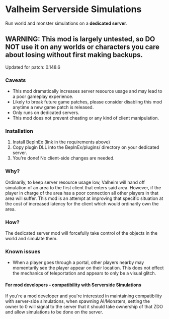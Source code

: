 # Valheim Serverside Simulations

Run world and monster simulations on a **dedicated server**.

## WARNING: This mod is largely untested, so DO NOT use it on any worlds or characters you care about losing without first making backups.

Updated for patch: 0.148.6

### Caveats

- This mod dramatically increases server resource usage and may lead to a poor gameplay experience.
- Likely to break future game patches, please consider disabling this mod anytime a new game patch is released.
- Only runs on dedicated servers.
- This mod does not prevent cheating or any kind of client manipulation.

### Installation

 1. Install BepInEx (link in the requirements above)
 2. Copy plugin DLL into the BepInEx/plugins/ directory on your dedicated server.
 3. You're done! No client-side changes are needed.

### Why?

Ordinarily, to keep server resource usage low, Valheim will hand off simulation of an area to the first client that enters said area. However, if the player in charge of the area has a poor connection all other players in that area will suffer. This mod is an attempt at improving that specific situation at the cost of increased latency for the client which would ordinarily own the area.

### How?

The dedicated server mod will forcefully take control of the objects in the world and simulate them.

### Known issues

- When a player goes through a portal, other players nearby may momentarily see the player appear on their location. This does not effect the mechanics of teleportation and appears to only be a visual glitch.

#### For mod developers - compatibility with Serverside Simulations

If you're a mod developer and you're interested in maintaining compatibility with server-side simulations, when spawning AI/Monsters, setting the owner to 0 will signal to the server that it should take ownership of that ZDO and allow simulations to be done on the server.
